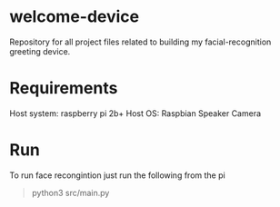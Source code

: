 # welcome-device
Repository for all project files related to building my facial-recognition greeting device. 

# Requirements 
Host system: raspberry pi 2b+ 
Host OS: Raspbian
Speaker
Camera

# Run
To run face recongintion just run the following from the pi
> python3 src/main.py

